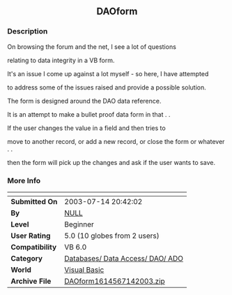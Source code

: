 ﻿<div align="center">

## DAOform


</div>

### Description

On browsing the forum and the net, I see a lot of questions

relating to data integrity in a VB form.

It's an issue I come up against a lot myself - so here, I have attempted

to address some of the issues raised and provide a possible solution.

The form is designed around the DAO data reference.

It is an attempt to make a bullet proof data form in that . .

If the user changes the value in a field and then tries to

move to another record, or add a new record, or close the form or whatever . .

then the form will pick up the changes and ask if the user wants to save.
 
### More Info
 


<span>             |<span>
---                |---
**Submitted On**   |2003-07-14 20:42:02
**By**             |[NULL](https://github.com/Planet-Source-Code/PSCIndex/blob/master/ByAuthor/empty.md)
**Level**          |Beginner
**User Rating**    |5.0 (10 globes from 2 users)
**Compatibility**  |VB 6\.0
**Category**       |[Databases/ Data Access/ DAO/ ADO](https://github.com/Planet-Source-Code/PSCIndex/blob/master/ByCategory/databases-data-access-dao-ado__1-6.md)
**World**          |[Visual Basic](https://github.com/Planet-Source-Code/PSCIndex/blob/master/ByWorld/visual-basic.md)
**Archive File**   |[DAOform1614567142003\.zip](https://github.com/Planet-Source-Code/daoform__1-46912/archive/master.zip)








